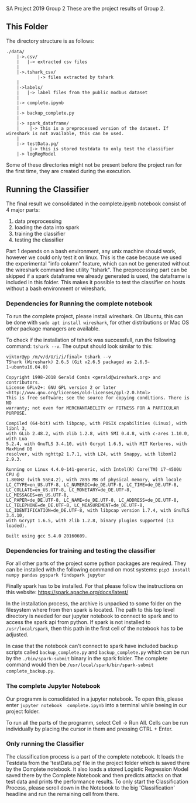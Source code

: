 SA Project 2019 Group 2
These are the project results of Group 2.

## This Folder
The directory structure is as follows:
```
./data/
    |->.csv/
    |   |-> extracted csv files
    |
    |->.tshark_csv/
            |-> files extracted by tshark
    |
    |->labels/
    |   |-> label files from the public modbus dataset
    |
    |-> complete.ipynb
    |
    |-> backup_complete.py
    |
    |-> spark_dataframe/
    |    |-> this is a preprocessed version of the dataset. If wireshark is not available, this can be used.
    |     
    |-> testData.pq/
         |-> this is stored testdata to only test the classifier
    |-> logRegModel
``` 

Some of these directories might not be present before the project ran for the first time, they are created during the execution.

## Running the Classifier
The final result we consolidated in the complete.ipynb notebook consist of 4 major parts:
 1. data preprocessing
 2. loading the data into spark
 3. training the classifier
 4. testing the classifier
 
 Part 1 depends on a bash environment, any unix machine should work, however we could only test it on linux.
 This is the case because we used the experimental "info column" feature, which can not be generated without the wireshark command line utility "tshark". The preprocessing part can be skipped if a spark dataframe we already generated is used, the dataframe is included in this folder. This makes it possible to test the classifier on hosts without a bash environment or wireshark.
 
### Dependencies for Running the complete notebook
To run the complete project, please install wireshark. On Ubuntu, this can be done with `sudo apt install wireshark`, for other distributions or Mac OS other package managers are available.

To check if the installation of tshark was successfull, run the following command: `tshark --v`. The output should look similar to this:

```
viktor@yp /m/v/d/U/i/i/final> tshark --v
TShark (Wireshark) 2.6.5 (Git v2.6.5 packaged as 2.6.5-1~ubuntu16.04.0)

Copyright 1998-2018 Gerald Combs <gerald@wireshark.org> and contributors.
License GPLv2+: GNU GPL version 2 or later <http://www.gnu.org/licenses/old-licenses/gpl-2.0.html>
This is free software; see the source for copying conditions. There is NO
warranty; not even for MERCHANTABILITY or FITNESS FOR A PARTICULAR PURPOSE.

Compiled (64-bit) with libpcap, with POSIX capabilities (Linux), with libnl 3,
with GLib 2.48.2, with zlib 1.2.8, with SMI 0.4.8, with c-ares 1.10.0, with Lua
5.2.4, with GnuTLS 3.4.10, with Gcrypt 1.6.5, with MIT Kerberos, with MaxMind DB
resolver, with nghttp2 1.7.1, with LZ4, with Snappy, with libxml2 2.9.3.

Running on Linux 4.4.0-141-generic, with Intel(R) Core(TM) i7-4500U CPU @
1.80GHz (with SSE4.2), with 7895 MB of physical memory, with locale
LC_CTYPE=en_US.UTF-8, LC_NUMERIC=de_DE.UTF-8, LC_TIME=de_DE.UTF-8,
LC_COLLATE=en_US.UTF-8, LC_MONETARY=de_DE.UTF-8, LC_MESSAGES=en_US.UTF-8,
LC_PAPER=de_DE.UTF-8, LC_NAME=de_DE.UTF-8, LC_ADDRESS=de_DE.UTF-8,
LC_TELEPHONE=de_DE.UTF-8, LC_MEASUREMENT=de_DE.UTF-8,
LC_IDENTIFICATION=de_DE.UTF-8, with libpcap version 1.7.4, with GnuTLS 3.4.10,
with Gcrypt 1.6.5, with zlib 1.2.8, binary plugins supported (13 loaded).

Built using gcc 5.4.0 20160609.
```
### Dependencies for training and testing the classifier
For all other parts of the project some python packages are required. They can be installed with the following command on most systems: `pip3 install numpy pandas pyspark findspark jupyter`

Finally spark has to be installed.
For that please follow the instructions on this website: https://spark.apache.org/docs/latest/

In the installation process, the archive is unpacked to some folder on the filesystem where from then spark is located. The path to this top level directory is needed for our jupyter notebook to connect to spark and to access the spark api from python. If spark is not installed to `/usr/local/spark`, then this path in the first cell of the  notebook has to be adjusted.

In case that the notebook can't connect to spark have included backup scripts called `backup_complete.py` and `backup_complete.py` which can be run by the `./bin/spark-submit` binary in the spark folder. The complete command would then be `/usr/local/spark/bin/spark-submit complete_backup.py`.


### The complete Jupyter Notebook
Our programm is consolidated in a jupyter notebook. To open this, please enter `jupyter notebook  complete.ipynb` into a terminal while beeing in our project folder.

To run all the parts of the programm, select Cell -> Run All.
Cells can be run individually by placing the cursor in them and pressing CTRL + Enter.

### Only running the Classifier
The classification process is a part of the complete notebook. It loads the Testdata from the 'testData.pq' file in the project folder which is saved there by the Complete notebook.
It also loads a stored Logistic Regression Model saved there by the Complete Notebook and then predicts attacks on that test data and prints the performance results.
To only start the Classification Process, please scroll down in the Notebook to the big 'Classification' headline and run the remaining cell from there.
